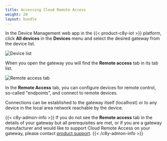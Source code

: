 ```yaml
---
title: Accessing Cloud Remote Access
weight: 20
layout: bundle
---
```


In the Device Management web app in the {{< product-c8y-iot >}} platform, click **All devices** in the **Devices** menu and select the desired gateway from the device list.

![Device list](/images/cra/cra-device-list.png)

When you open the gateway you will find the **Remote access** tab in its tab list.

![Remote access tab](/images/cra/cra-remote-access-tab.png)

In the **Remote Access** tab, you can configure devices for remote control, so-called "endpoints", and connect to remote devices.

Connections can be established to the gateway itself (localhost) or to any device in the local area network reachable by the device.

{{< c8y-admon-info >}}
If you do not see the **Remote access** tab in the details of your gateway but all prerequisites are met, or if you are a gateway manufacturer and would like to support Cloud Remote Access on your gateway, please contact [product support](/welcome/contacting-support/).
{{< /c8y-admon-info >}}
